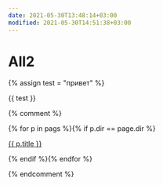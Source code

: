 ```yaml
---
date: 2021-05-30T13:48:14+03:00
modified: 2021-05-30T14:51:38+03:00
---
```


# All2

{% assign test = "привет" %}

{{ test }}


{% comment %}
<div id="navigation">
{% for p in pags %}{% if p.dir == page.dir %}
<p><a href="{{ p.url }}">{{ p.title }}</a> </p>
{% endif %}{% endfor %}
</div>

{% endcomment %}
